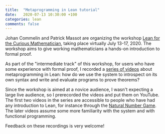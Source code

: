 ```yaml
---
title:  "Metaprogramming in Lean tutorial"
date:   2020-07-13 10:30:00 +100
categories: lean
comments: false
---
```


Johan Commelin and Patrick Massot are organizing the workshop 
[Lean for the Curious Mathematician](https://leanprover-community.github.io/lftcm2020/),
taking place virtually July 13-17, 2020.
The workshop aims to give working mathematicians
a hands-on introduction to formal proof.

As part of the "intermediate track" of this workshop,
for users who have some experience with formal proof,
I recorded a [series of videos](https://www.youtube.com/playlist?list=PLlF-CfQhukNnq2kDCw2P_vI5AfXN7egP2)
about metaprogramming in Lean:
how do we use the system to introspect on its own syntax
and write and evaluate programs to prove theorems? 

Since the workshop is aimed at a novice audience,
I wasn't expecting a large live audience,
so I prerecorded the videos and put them on YouTube. 
The first two videos in the series are accessible to people 
who have had any introduction to Lean, for instance through the [Natural Number Game](https://wwwf.imperial.ac.uk/~buzzard/xena/natural_number_game/).
The later videos assume some more familiarity with the system 
and with functional programming.

Feedback on these recordings is very welcome!